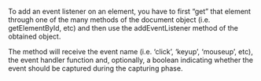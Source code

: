 To add an event listener on an element, you have to first “get” that element through one of the many methods of the document object (i.e. getElementById, etc) and then use the addEventListener method of the obtained object.

The method will receive the event name (i.e. ‘click’, ‘keyup’, ‘mouseup’, etc), the event handler function and, optionally, a boolean indicating whether the event should be captured during the capturing phase.